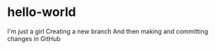 # hello-world

I'm just a girl
Creating a new branch
And then making and committing changes
in GitHub
